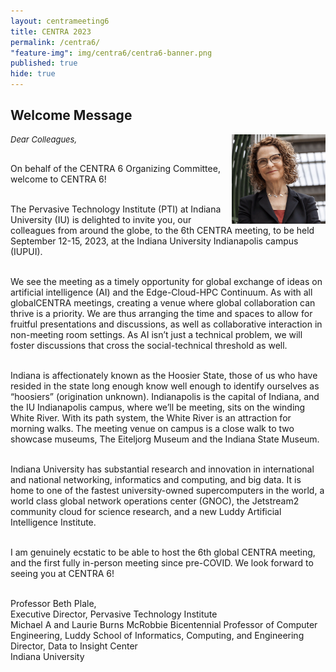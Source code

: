 ```yaml
---
layout: centrameeting6
title: CENTRA 2023
permalink: /centra6/
"feature-img": img/centra6/centra6-banner.png
published: true
hide: true
---
```


## Welcome Message

<p>
<img src="/img/centra6/Plale.png" style="width:150px;" align="right"/>
</p>
<p style="font-style:italic; font-size:small">
Dear Colleagues,  <br /><br />
 
On behalf of the CENTRA 6 Organizing Committee, welcome to CENTRA 6! <br /><br />
 
The Pervasive Technology Institute (PTI) at Indiana University (IU) is delighted to invite you, our colleagues from around the globe, to the 6th CENTRA meeting, to be held September 12-15, 2023, at the Indiana University Indianapolis campus (IUPUI). <br /><br />

We see the meeting as a timely opportunity for global exchange of ideas on artificial intelligence (AI) and the Edge-Cloud-HPC Continuum. As with all globalCENTRA meetings, creating a venue where global collaboration can thrive is a priority. We are thus arranging the time and spaces to allow for fruitful presentations and discussions, as well as collaborative interaction in non-meeting room settings. As AI isn’t just a technical problem, we will foster discussions that cross the social-technical threshold as well. <br /><br />

Indiana is affectionately known as the Hoosier State, those of us who have resided in the state long enough know well enough to identify ourselves as “hoosiers” (origination unknown). Indianapolis is the capital of Indiana, and the IU Indianapolis campus, where we’ll be meeting, sits on the winding White River. With its path system, the White River is an attraction for morning walks. The meeting venue on campus is a close walk to two showcase museums, The Eiteljorg Museum and the Indiana State Museum. <br /><br />

Indiana University has substantial research and innovation in international and national networking, informatics and computing, and big data. It is home to one of the fastest university-owned supercomputers in the world, a world class global network operations center (GNOC), the Jetstream2 community cloud for science research, and a new Luddy Artificial Intelligence Institute. <br /><br />

I am genuinely ecstatic to be able to host the 6th global CENTRA meeting, and the first fully in-person meeting since pre-COVID. We look forward to seeing you at CENTRA 6! <br /><br />

Professor Beth Plale,<br />
Executive Director, Pervasive Technology Institute<br />
Michael A and Laurie Burns McRobbie Bicentennial Professor of Computer Engineering, Luddy School of Informatics, Computing, and Engineering<br />
Director, Data to Insight Center<br />
Indiana University
</p>




